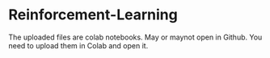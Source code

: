 # Reinforcement-Learning

The uploaded files are colab notebooks. May or maynot open in Github.
You need to upload them in Colab and open it.
